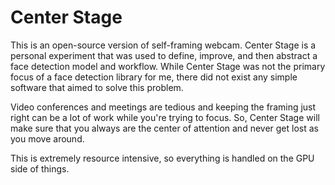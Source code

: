 # Center Stage

This is an open-source version of self-framing webcam. Center Stage is a personal experiment that was used to define, improve, and then abstract a face detection model and workflow. While Center Stage was not the primary focus of a face detection library for me, there did not exist any simple software that aimed to solve this problem.

Video conferences and meetings are tedious and keeping the framing just right can be a lot of work while you're trying to focus. So, Center Stage will make sure that you always are the center of attention and never get lost as you move around.

This is extremely resource intensive, so everything is handled on the GPU side of things.
